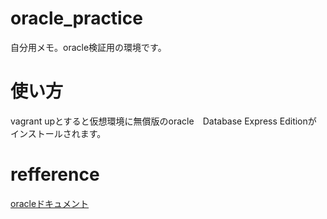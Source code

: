 # oracle_practice
自分用メモ。oracle検証用の環境です。

# 使い方
vagrant upとすると仮想環境に無償版のoracle　Database Express Editionが \
インストールされます。

# 
# refference

[oracleドキュメント](https://docs.oracle.com/cd/E96517_01/xeinl/index.html?xd_co_f=9ac774b5-e809-4f8f-af78-817d43ef4782)